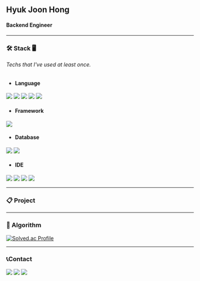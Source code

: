 Hyuk Joon Hong
---
#### Backend Engineer
---
### 🛠 Stack 🖥
###### Techs that I've used at least once.
* #### Language
<p>
  <img src="https://img.shields.io/badge/Python-3776AB?style=flat&logo=python&logoColor=yellow">
  <img src="https://img.shields.io/badge/C++-00599C?style=flat&logo=c%2B%2B&logoColor=white"> 
  <img src="https://img.shields.io/badge/C-A8B9CC?style=flat&logo=c&logoColor=white">
  <img src="https://img.shields.io/badge/Java-007396?style=fla&logo=Java&logoColor=white">
  <img src="https://img.shields.io/badge/JavaScript-F7DF1E?style=fla&logo=JavaScript&logoColor=white">
</p>

* #### Framework
<p>
  <img src="https://img.shields.io/badge/nodeJS-#339933?style=flat&logo=nodeJS&logoColor=white"/>
</p>

* #### Database
<p>
  <img src="https://img.shields.io/badge/MySQL-4479A1?style=flat&logo=MySQL&logoColor=white">
  <img src="https://img.shields.io/badge/SQLite-003B57?style=flat&logo=SQLite&logoColor=white">
</p>


* #### IDE
<p>
  <img src="https://img.shields.io/badge/Visual Studio Code-007ACC?style=flat&logo=Visual Studio Code&logoColor=white">
  <img src="https://img.shields.io/badge/Visual Studio-5C2D91?style=flat&logo=Visual Studio&logoColor=white">
  <img src="https://img.shields.io/badge/Eclipse-2C2255?style=flat&logo=Eclipse IDE&logoColor=white">
  <img src="https://img.shields.io/badge/Android_Studio-3DDC84?style=flat&logo=Android Studio&logoColor=black">
</p>

---
### 📋 Project 
  

---
### 🏅 Algorithm 
  [![Solved.ac Profile](http://mazassumnida.wtf/api/v2/generate_badge?boj=gurwns9325)](https://solved.ac/gurwns9325/)

---
### 📞Contact
<p>
  <img src="https://img.shields.io/badge/gurwns9325@kakao.com-FFCD00?style=flat&logo=KakaoTalk&logoColor=black">
  <img src="https://img.shields.io/badge/gurwns9325@gmail.com-EA4335?style=flat&logo=gmail&logoColor=white">
  <img src="http://img.shields.io/badge/gurwns9325-black?style=flat&logo=Instagram&link=https://instagram.com/gurwns9325">   
</p>

